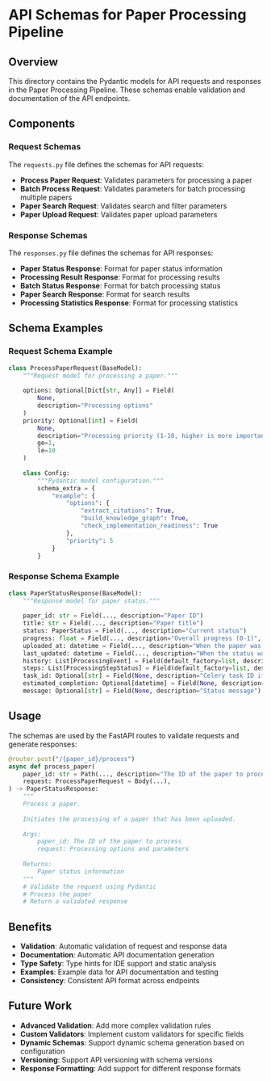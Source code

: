 # API Schemas for Paper Processing Pipeline

## Overview

This directory contains the Pydantic models for API requests and responses in the Paper Processing Pipeline. These schemas enable validation and documentation of the API endpoints.

## Components

### Request Schemas

The `requests.py` file defines the schemas for API requests:

- **Process Paper Request**: Validates parameters for processing a paper
- **Batch Process Request**: Validates parameters for batch processing multiple papers
- **Paper Search Request**: Validates search and filter parameters
- **Paper Upload Request**: Validates paper upload parameters

### Response Schemas

The `responses.py` file defines the schemas for API responses:

- **Paper Status Response**: Format for paper status information
- **Processing Result Response**: Format for processing results
- **Batch Status Response**: Format for batch processing status
- **Paper Search Response**: Format for search results
- **Processing Statistics Response**: Format for processing statistics

## Schema Examples

### Request Schema Example

```python
class ProcessPaperRequest(BaseModel):
    """Request model for processing a paper."""
    
    options: Optional[Dict[str, Any]] = Field(
        None,
        description="Processing options"
    )
    priority: Optional[int] = Field(
        None,
        description="Processing priority (1-10, higher is more important)",
        ge=1,
        le=10
    )
    
    class Config:
        """Pydantic model configuration."""
        schema_extra = {
            "example": {
                "options": {
                    "extract_citations": True,
                    "build_knowledge_graph": True,
                    "check_implementation_readiness": True
                },
                "priority": 5
            }
        }
```

### Response Schema Example

```python
class PaperStatusResponse(BaseModel):
    """Response model for paper status."""
    
    paper_id: str = Field(..., description="Paper ID")
    title: str = Field(..., description="Paper title")
    status: PaperStatus = Field(..., description="Current status")
    progress: float = Field(..., description="Overall progress (0-1)", ge=0.0, le=1.0)
    uploaded_at: datetime = Field(..., description="When the paper was uploaded")
    last_updated: datetime = Field(..., description="When the status was last updated")
    history: List[ProcessingEvent] = Field(default_factory=list, description="Processing history")
    steps: List[ProcessingStepStatus] = Field(default_factory=list, description="Processing steps status")
    task_id: Optional[str] = Field(None, description="Celery task ID if processing")
    estimated_completion: Optional[datetime] = Field(None, description="Estimated completion time")
    message: Optional[str] = Field(None, description="Status message")
```

## Usage

The schemas are used by the FastAPI routes to validate requests and generate responses:

```python
@router.post("/{paper_id}/process")
async def process_paper(
    paper_id: str = Path(..., description="The ID of the paper to process"),
    request: ProcessPaperRequest = Body(...),
) -> PaperStatusResponse:
    """
    Process a paper.
    
    Initiates the processing of a paper that has been uploaded.
    
    Args:
        paper_id: The ID of the paper to process
        request: Processing options and parameters
        
    Returns:
        Paper status information
    """
    # Validate the request using Pydantic
    # Process the paper
    # Return a validated response
```

## Benefits

- **Validation**: Automatic validation of request and response data
- **Documentation**: Automatic API documentation generation
- **Type Safety**: Type hints for IDE support and static analysis
- **Examples**: Example data for API documentation and testing
- **Consistency**: Consistent API format across endpoints

## Future Work

- **Advanced Validation**: Add more complex validation rules
- **Custom Validators**: Implement custom validators for specific fields
- **Dynamic Schemas**: Support dynamic schema generation based on configuration
- **Versioning**: Support API versioning with schema versions
- **Response Formatting**: Add support for different response formats